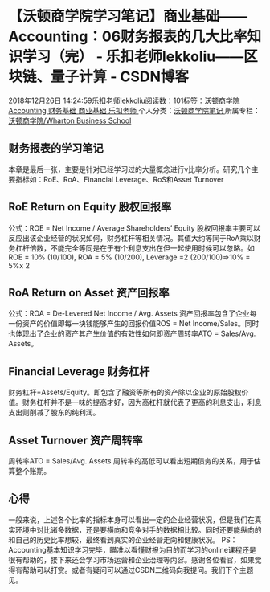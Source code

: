 
# 【沃顿商学院学习笔记】商业基础——Accounting：06财务报表的几大比率知识学习（完） - 乐扣老师lekkoliu——区块链、量子计算 - CSDN博客

2018年12月26日 14:24:59[乐扣老师lekkoliu](https://me.csdn.net/lsttoy)阅读数：101标签：[沃顿商学院																](https://so.csdn.net/so/search/s.do?q=沃顿商学院&t=blog)[Accounting																](https://so.csdn.net/so/search/s.do?q=Accounting&t=blog)[财务基础																](https://so.csdn.net/so/search/s.do?q=财务基础&t=blog)[商业基础																](https://so.csdn.net/so/search/s.do?q=商业基础&t=blog)[乐扣老师																](https://so.csdn.net/so/search/s.do?q=乐扣老师&t=blog)[
							](https://so.csdn.net/so/search/s.do?q=商业基础&t=blog)[
																					](https://so.csdn.net/so/search/s.do?q=财务基础&t=blog)个人分类：[沃顿商学院笔记																](https://blog.csdn.net/lsttoy/article/category/8551035)
[
																					](https://so.csdn.net/so/search/s.do?q=财务基础&t=blog)所属专栏：[沃顿商学院/Wharton Business School](https://blog.csdn.net/column/details/33347.html)[
							](https://so.csdn.net/so/search/s.do?q=财务基础&t=blog)
[
																	](https://so.csdn.net/so/search/s.do?q=Accounting&t=blog)
[
				](https://so.csdn.net/so/search/s.do?q=沃顿商学院&t=blog)
[
			](https://so.csdn.net/so/search/s.do?q=沃顿商学院&t=blog)


## 财务报表的学习笔记
本章是最后一张，主要是针对已经学习过的大量概念进行v比率分析。研究几个主要指标如：RoE、RoA、Financial Leverage、RoS和Asset Turnover
## RoE Return on Equity 股权回报率
公式：ROE = Net Income / Average Shareholders’ Equity
股权回报率主要可以反应出该企业经营的状况如何，财务杠杆等相关情况。其值大约等同于RoA乘以财务杠杆倍数，不能完全等同是在于有个利息支出在但一起使用时候可以忽略。如
ROE = 10% (10/100), ROA = 5% (10/200), Leverage =2 (200/100)=>10% = 5%x 2
## RoA Return on Asset 资产回报率
公式：ROA = De-Levered Net Income / Avg. Assets
资产回报率包含了企业每一份资产的价值即每一块钱能够产生的回报价值ROS = Net Income/Sales。同时也体现出了企业的资产其产生价值的有效性如何即资产周转率ATO = Sales/Avg. Assets。
## Financial Leverage 财务杠杆
财务杠杆=Assets/Equity。即包含了融资等所有的资产除以企业的原始股权价值。财务杠杆并不是一味的提高才好，因为高杠杆就代表了更高的利息支出，利息支出则削减了股东的纯利润。
## Asset Turnover 资产周转率
周转率ATO = Sales/Avg. Assets
周转率的高低可以看出短期债务的关系，用于估算整个账期。
## 心得
一般来说，上述各个比率的指标本身可以看出一定的企业经营状况，但是我们在真实环境中对比诸多数据，还是要横向和竞争对手的数据相比较。同时还要能纵向的和自己的历史比率想较，最终看到真实的企业经营走向和健康状况。
PS：Accounting基本知识学习完毕，瞄准以看懂财报为目的而学习的online课程还是很有帮助的，接下来还会学习市场运营和企业治理等内容。感谢各位看官，如果觉得有帮助可以打赏。或者有疑问可以通过CSDN二维码向我提问。我们下个主题见。

